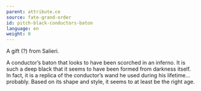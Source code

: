 ```yaml
---
parent: attribute.ce
source: fate-grand-order
id: pitch-black-conductors-baton
language: en
weight: 0
---
```


A gift (?) from Salieri.

A conductor’s baton that looks to have been scorched in an inferno. It is such a deep black that it seems to have been formed from darkness itself. In fact, it is a replica of the conductor’s wand he used during his lifetime…probably. Based on its shape and style, it seems to at least be the right age.
